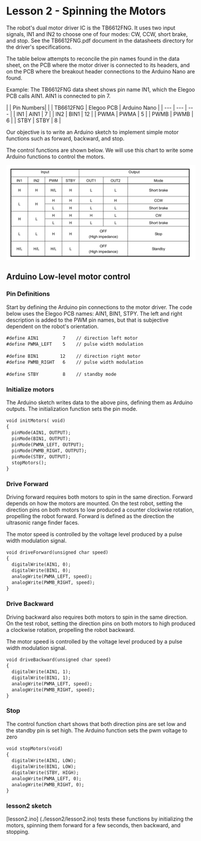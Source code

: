# Lesson 2 - Spinning the Motors

The robot's dual motor driver IC is the TB6612FNG. It uses two input signals, IN1 and IN2 to choose one of four modes: CW, CCW, short brake, and stop. See the TB6612FNG.pdf document in the datasheets directory for the driver's specifications.

The table below attempts to reconcile the pin names found in the data sheet, on the PCB where the motor driver is connected to its headers, and on the PCB where the breakout header connections to the Arduino Nano are found. 

Example: The TB6612FNG data sheet shows pin name IN1, which the Elegoo PCB calls AIN1. AIN1 is connected to pin 7.

| | Pin Numbers| |
| TB6612FNG | Elegoo PCB  | Arduino Nano |
| --- | --- | --- |
| IN1 | AIN1 | 7 |
| IN2 | BIN1 | 12 |
| PWMA | PWMA | 5 |
| PWMB | PWMB | 6 |
| STBY | STBY | 8 |


Our objective is to write an Arduino sketch to implement simple motor functions such as forward, backward, and stop.

The control functions are shown below. We will use this chart to write some Arduino functions to control the motors.

![IC Driver Control](./images/h-swcontrolfunction.png "ic driver control")


## Arduino Low-level motor control


### Pin Definitions

Start by defining the Arduino pin connections to the motor driver. The code below uses the Elegoo PCB names: AIN1, BIN1, STPY. The left and right description is added to the PWM pin names, but that is subjective dependent on the robot's orientation.


```
#define AIN1         7    // direction left motor
#define PWMA_LEFT    5    // pulse width modulation

#define BIN1        12    // direction right motor
#define PWMB_RIGHT   6    // pulse width modulation

#define STBY         8    // standby mode  
```

### Initialize motors

The Arduino sketch writes data to the above pins, defining them as Arduino outputs. The initialization function sets the pin mode.

```
void initMotors( void)
{
  pinMode(AIN1, OUTPUT);
  pinMode(BIN1, OUTPUT);
  pinMode(PWMA_LEFT, OUTPUT);
  pinMode(PWMB_RIGHT, OUTPUT);
  pinMode(STBY, OUTPUT);
  stopMotors();
}
```


### Drive Forward

Driving forward requires both motors to spin in the same direction. Forward depends on how the motors are mounted. On the test robot, setting the direction pins on both motors to low produced a counter clockwise rotation, propelling the robot forward. Forward is defined as the direction the ultrasonic range finder faces.

The motor speed is controlled by the voltage level produced by a pulse width modulation signal. 


```
void driveForward(unsigned char speed)
{
  digitalWrite(AIN1, 0);
  digitalWrite(BIN1, 0);
  analogWrite(PWMA_LEFT, speed);
  analogWrite(PWMB_RIGHT, speed);
}
```


### Drive Backward

Driving backward also requires both motors to spin in the same direction. On the test robot, setting the direction pins on both motors to high produced a clockwise rotation, propelling the robot backward. 

The motor speed is controlled by the voltage level produced by a pulse width modulation signal.

```
void driveBackward(unsigned char speed)
{
  digitalWrite(AIN1, 1);
  digitalWrite(BIN1, 1);
  analogWrite(PWMA_LEFT, speed);
  analogWrite(PWMB_RIGHT, speed);
}
```

### Stop

The control function chart shows that both direction pins are set low and the standby pin is set high. The Arduino function sets the pwm voltage to zero

```
void stopMotors(void)
{
  digitalWrite(AIN1, LOW);
  digitalWrite(BIN1, LOW);
  digitalWrite(STBY, HIGH);
  analogWrite(PWMA_LEFT, 0);
  analogWrite(PWMB_RIGHT, 0);
}
```


### lesson2 sketch

[lesson2.ino] (./lesson2/lesson2.ino) tests these functions by initializing the motors, spinning them forward for a few seconds, then backward, and stopping.

